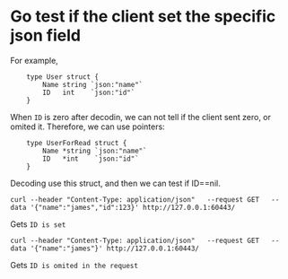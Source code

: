 # Go test if the client set the specific json field

For example, 

        type User struct {
            Name string `json:"name"`
            ID   int    `json:"id"`
        }
When ``ID`` is zero after decodin, we can not tell if the client sent zero, or omited it.
Therefore, we can use pointers:

        type UserForRead struct {
            Name *string `json:"name"`
            ID   *int    `json:"id"`
        }
Decoding use this struct, and then we can test if ID==nil.

``curl --header "Content-Type: application/json"   --request GET   --data '{"name":"james","id":123}' http://127.0.0.1:60443/``

Gets ``ID is set``

``curl --header "Content-Type: application/json"   --request GET   --data '{"name":"james"}' http://127.0.0.1:60443/``

Gets ``ID is omited in the request``
